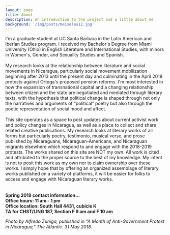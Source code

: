 ```yaml
---
layout: page
title: About
description: An introduction to the project and a little about me
background: '/img/posts/meiselas12.jpg'
---
```


I'm a graduate student at UC Santa Barbara in the Latin American and Iberian Studies program. I received my Bachelor's Degree from Miami University (Ohio) in English Literature and International Studies, with minors in Women's, Gender, and Sexuality Studies and Spanish. <br>
<br>
My research looks at the relationship between literature and social movements in Nicaragua, particularly social movement mobilization beginning after 2013 until the present day and culminating in the April 2018 protests against Ortega's proposed pension reforms. I'm most interested in how the expansion of transnational capital and a changing relationship between citizen and the state are negotiated and mediated through literary texts, with the hypothesis that political change is shaped through not only the narratives and arguments of “political” poetry but also through the poetic representation of social mood and affect. <br>
<br>
This site operates as a space to post updates about current activist work and policy changes in Nicaragua, as well as a place to collect and share related creative publications. My research looks at literary works of all forms but particularly poetry, testimonio, musical verse, and prose published by Nicaraguans, Nicaraguan-Americans, and Nicaraguan migrants elsewhere which respond to and engage with the 2018-2019 protests. The works shared on this site are NOT my own. All work is cited and attributed to the proper source to the best of my knowledge. My intent is not to posit this work as my own nor to claim ownership over these works. I simply hope that by offering an organized assemblage of literary works published on a variety of platforms, it will  be easier for folks to access and engage with Nicaraguan literary works. <br>
 <br>
 <br>
**Spring 2019 contact information... <br>
Office hours: 11 am - 1 pm <br>
Office location: South Hall 4431, cubicle K <br>
TA for CHST/LING 187, Section F 9 am and F 10 am** <br>

*Photo by Alfredo Zuniga, published in "A Month of Anti-Government Protest in Nicaragua," The Atlantic. 31 May 2018.*
